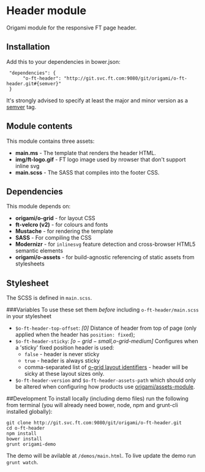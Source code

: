 # Header module

Origami module for the responsive FT page header.

## Installation

Add this to your dependencies in bower.json:

     "dependencies": {
          "o-ft-header": "http://git.svc.ft.com:9080/git/origami/o-ft-header.git#{semver}"
     }

It's strongly advised to specify at least the major and minor version as a [semver](http://semver.org/) tag.

## Module contents

This module contains three assets:

* **main.ms** - The template that renders the header HTML.
* **img/ft-logo.gif** - FT logo image used by nrowser that don't support inline svg
* **main.scss** - The SASS that compiles into the footer CSS.

## Dependencies

This module depends on:

* **origami/o-grid** - for layout CSS
* **ft-velcro (v2)** - for colours and fonts
* **Mustache** - for rendering the template
* **SASS** - For compiling the CSS
* **Modernizr** - for `inlinesvg` feature detection and cross-browser HTML5 semantic elements
* **origami/o-assets** - for build-agnostic referencing of static assets from stylesheets 

## Stylesheet

The SCSS is defined in `main.scss`.

###Variables
To use these set them *before* including `o-ft-header/main.scss` in your stylesheet

* `$o-ft-header-top-offset`: *[0]* Distance of header from top of page (only applied when the header has `position: fixed`);
* `$o-ft-header-sticky`: *[$o-grid-small,$o-grid-medium]* Configures when a 'sticky' fixed position header is used:
	* `false` - header is never sticky
	* `true` - header is always sticky
	* comma-separated list of [o-grid layout identifiers](link-to-grid-module-docs-eventually) - header will be sicky at these layout sizes only.
* `$o-ft-header-version` and `$o-ft-header-assets-path` which should only be altered when configuring how products use [origami/assets-module](http://git.svc.ft.com/summary/?r=origami/o-assets.git).

##Development
To install locally (including demo files) run the following from terminal (you will already need bower, node, npm and grunt-cli installed globally):

	git clone http://git.svc.ft.com:9080/git/origami/o-ft-header.git
	cd o-ft-header
	npm install
	bower install
	grunt origami-demo

The demo will be avilable at `/demos/main.html`. To live update the demo run `grunt watch`.
